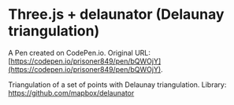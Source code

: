# Three.js + delaunator (Delaunay triangulation)

A Pen created on CodePen.io. Original URL: [https://codepen.io/prisoner849/pen/bQWOjY](https://codepen.io/prisoner849/pen/bQWOjY).

Triangulation of a set of points with Delaunay triangulation.
Library: https://github.com/mapbox/delaunator